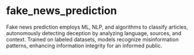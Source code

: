 # fake_news_prediction
Fake news prediction employs ML, NLP, and algorithms to classify articles, autonomously detecting deception by analyzing language, sources, and context. Trained on labeled datasets, models recognize misinformation patterns, enhancing information integrity for an informed public.
